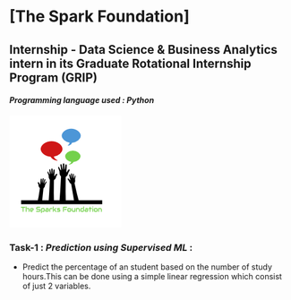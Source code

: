 # [The Spark Foundation]
## Internship - Data Science & Business Analytics intern in its Graduate Rotational Internship Program **(GRIP)**
#### _Programming language used : **Python**_
<img src="https://github.com/mohan-mathew/The-Spark-Foundation/blob/main/1519895156650.png"> 

### Task-1 : _Prediction using Supervised ML_ :
  * Predict the percentage of an student based on the number of study hours.This can be done using a simple linear regression which consist of just 2 variables.


